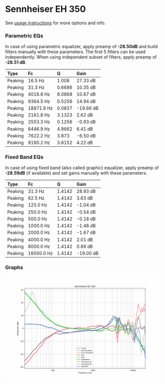 # Sennheiser EH 350
See [usage instructions](https://github.com/jaakkopasanen/AutoEq#usage) for more options and info.

### Parametric EQs
In case of using parametric equalizer, apply preamp of **-28.50dB** and build filters manually
with these parameters. The first 5 filters can be used independently.
When using independent subset of filters, apply preamp of **-28.51 dB**.

| Type    | Fc         |      Q | Gain      |
|:--------|:-----------|:-------|:----------|
| Peaking | 16.5 Hz    | 1.008  | 27.33 dB  |
| Peaking | 31.3 Hz    | 0.6686 | 10.35 dB  |
| Peaking | 4016.8 Hz  | 8.0868 | 10.67 dB  |
| Peaking | 9364.5 Hz  | 0.5256 | 14.94 dB  |
| Peaking | 18871.6 Hz | 0.0837 | -19.66 dB |
| Peaking | 2161.8 Hz  | 3.1323 | 2.62 dB   |
| Peaking | 2553.3 Hz  | 0.1256 | -0.93 dB  |
| Peaking | 6446.9 Hz  | 4.9662 | 6.41 dB   |
| Peaking | 7622.2 Hz  | 3.873  | -6.50 dB  |
| Peaking | 9160.2 Hz  | 3.6152 | 4.22 dB   |

### Fixed Band EQs
In case of using fixed band (also called graphic) equalizer, apply preamp of **-28.59dB**
(if available) and set gains manually with these parameters.

| Type    | Fc         |      Q | Gain      |
|:--------|:-----------|:-------|:----------|
| Peaking | 31.3 Hz    | 1.4142 | 28.93 dB  |
| Peaking | 62.5 Hz    | 1.4142 | 3.63 dB   |
| Peaking | 125.0 Hz   | 1.4142 | -1.04 dB  |
| Peaking | 250.0 Hz   | 1.4142 | -0.54 dB  |
| Peaking | 500.0 Hz   | 1.4142 | -0.18 dB  |
| Peaking | 1000.0 Hz  | 1.4142 | -1.48 dB  |
| Peaking | 2000.0 Hz  | 1.4142 | -1.67 dB  |
| Peaking | 4000.0 Hz  | 1.4142 | 2.01 dB   |
| Peaking | 8000.0 Hz  | 1.4142 | 0.89 dB   |
| Peaking | 16000.0 Hz | 1.4142 | -19.00 dB |

### Graphs
![](./Sennheiser%20EH%20350.png)